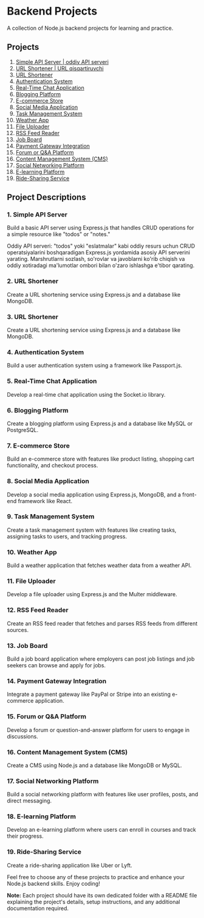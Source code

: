 # Backend Projects

A collection of Node.js backend projects for learning and practice.

## Projects

1. [Simple API Server | oddiy API serveri](#1-simple-api-server)
2. [URL Shortener | URL qisqartiruvchi](#2-get-random-number)
3. [URL Shortener](#3-url-shortener)
4. [Authentication System](#4-authentication-system)
5. [Real-Time Chat Application](#5-real-time-chat-application)
6. [Blogging Platform](#6-blogging-platform)
7. [E-commerce Store](#7-e-commerce-store)
8. [Social Media Application](#8-social-media-application)
9. [Task Management System](#9-task-management-system)
10. [Weather App](#10-weather-app)
11. [File Uploader](#11-file-uploader)
12. [RSS Feed Reader](#12-rss-feed-reader)
13. [Job Board](#13-job-board)
14. [Payment Gateway Integration](#14-payment-gateway-integration)
15. [Forum or Q&A Platform](#15-forum-or-qa-platform)
16. [Content Management System (CMS)](#16-content-management-system-cms)
17. [Social Networking Platform](#17-social-networking-platform)
18. [E-learning Platform](#18-e-learning-platform)
19. [Ride-Sharing Service](#19-ride-sharing-service)


## Project Descriptions

### 1. Simple API Server

Build a basic API server using Express.js that handles CRUD operations for a simple resource like "todos" or "notes."

Oddiy API serveri: "todos" yoki "eslatmalar" kabi oddiy resurs uchun CRUD operatsiyalarini boshqaradigan Express.js yordamida asosiy API serverini yarating. Marshrutlarni sozlash, so'rovlar va javoblarni ko'rib chiqish va oddiy xotiradagi ma'lumotlar ombori bilan o'zaro ishlashga e'tibor qarating.

### 2. URL Shortener

Create a URL shortening service using Express.js and a database like MongoDB.

### 3. URL Shortener

Create a URL shortening service using Express.js and a database like MongoDB.

### 4. Authentication System

Build a user authentication system using a framework like Passport.js.

### 5. Real-Time Chat Application

Develop a real-time chat application using the Socket.io library.

### 6. Blogging Platform

Create a blogging platform using Express.js and a database like MySQL or PostgreSQL.

### 7. E-commerce Store

Build an e-commerce store with features like product listing, shopping cart functionality, and checkout process.

### 8. Social Media Application

Develop a social media application using Express.js, MongoDB, and a front-end framework like React.

### 9. Task Management System

Create a task management system with features like creating tasks, assigning tasks to users, and tracking progress.

### 10. Weather App

Build a weather application that fetches weather data from a weather API.

### 11. File Uploader

Develop a file uploader using Express.js and the Multer middleware.

### 12. RSS Feed Reader

Create an RSS feed reader that fetches and parses RSS feeds from different sources.

### 13. Job Board

Build a job board application where employers can post job listings and job seekers can browse and apply for jobs.

### 14. Payment Gateway Integration

Integrate a payment gateway like PayPal or Stripe into an existing e-commerce application.

### 15. Forum or Q&A Platform

Develop a forum or question-and-answer platform for users to engage in discussions.

### 16. Content Management System (CMS)

Create a CMS using Node.js and a database like MongoDB or MySQL.

### 17. Social Networking Platform

Build a social networking platform with features like user profiles, posts, and direct messaging.

### 18. E-learning Platform

Develop an e-learning platform where users can enroll in courses and track their progress.

### 19. Ride-Sharing Service

Create a ride-sharing application like Uber or Lyft.

Feel free to choose any of these projects to practice and enhance your Node.js backend skills. Enjoy coding!

**Note:** Each project should have its own dedicated folder with a README file explaining the project's details, setup instructions, and any additional documentation required.



